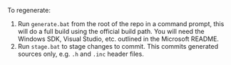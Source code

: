 To regenerate:

1. Run `generate.bat` from the root of the repo in a command prompt, this will do a full build using the official build path. You will need the Windows SDK, Visual Studio, etc. outlined in the Microsoft README.
2. Run `stage.bat` to stage changes to commit. This commits generated sources only, e.g. `.h` and `.inc` header files.
